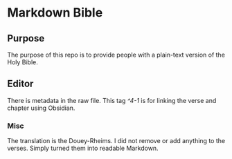 # Markdown Bible

## Purpose

The purpose of this repo is to provide people with a plain-text version of the Holy Bible.

## Editor

There is metadata in the raw file. This tag *^4-1* is for linking the verse and chapter using Obsidian.

### Misc

The translation is the Douey-Rheims. I did not remove or add anything to the verses. Simply turned them
into readable Markdown.
